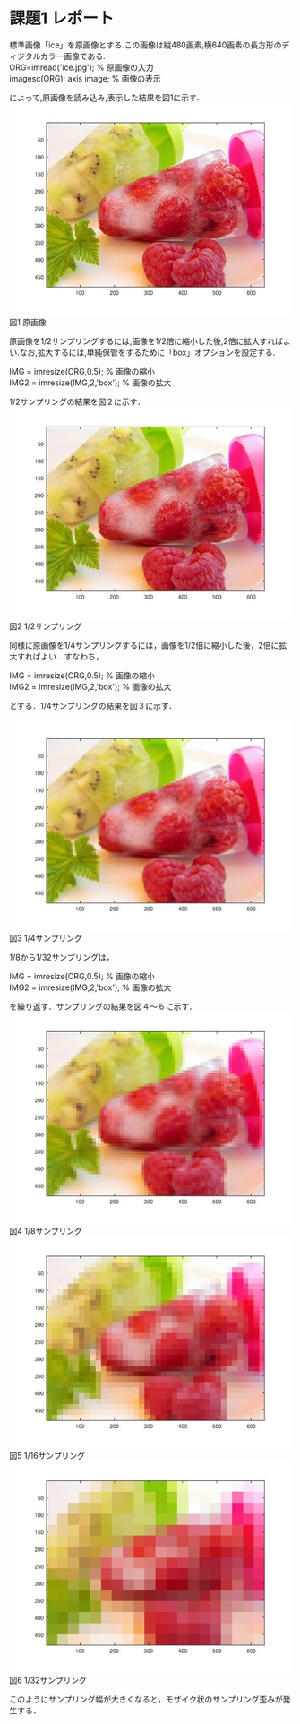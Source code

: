 # 課題1 レポート

標準画像「ice」を原画像とする.この画像は縦480画素,横640画素の長方形のディジタルカラー画像である.  
ORG=imread('ice.jpg'); % 原画像の入力  
imagesc(ORG); axis image; % 画像の表示  

によって,原画像を読み込み,表示した結果を図1に示す.  
![原画像](https://github.com/MakotoSaito/lecture_image_processing/blob/master/Kekka/kadai01/kadai1_1.jpg?raw=true)  
図1 原画像　 

原画像を1/2サンプリングするには,画像を1/2倍に縮小した後,2倍に拡大すればよい.なお,拡大するには,単純保管をするために「box」オプションを設定する.  

IMG = imresize(ORG,0.5); % 画像の縮小  
IMG2 = imresize(IMG,2,'box'); % 画像の拡大  

1/2サンプリングの結果を図２に示す．  
![原画像](https://github.com/MakotoSaito/lecture_image_processing/blob/master/Kekka/kadai01/kadai1_2.jpg?raw=true)  
図2 1/2サンプリング  

同様に原画像を1/4サンプリングするには，画像を1/2倍に縮小した後，2倍に拡大すればよい．すなわち，

IMG = imresize(ORG,0.5); % 画像の縮小  
IMG2 = imresize(IMG,2,'box'); % 画像の拡大  

とする．1/4サンプリングの結果を図３に示す．


![原画像](https://github.com/MakotoSaito/lecture_image_processing/blob/master/Kekka/kadai01/kadai1_3.jpg?raw=true)  
図3 1/4サンプリング  

1/8から1/32サンプリングは，

IMG = imresize(ORG,0.5); % 画像の縮小  
IMG2 = imresize(IMG,2,'box'); % 画像の拡大  

を繰り返す．サンプリングの結果を図４～６に示す．
![原画像](https://github.com/MakotoSaito/lecture_image_processing/blob/master/Kekka/kadai01/kadai1_4.jpg?raw=true)  
図4 1/8サンプリング  
![原画像](https://github.com/MakotoSaito/lecture_image_processing/blob/master/Kekka/kadai01/kadai1_5.jpg?raw=true)  
図5 1/16サンプリング  
![原画像](https://github.com/MakotoSaito/lecture_image_processing/blob/master/Kekka/kadai01/kadai1_6.jpg?raw=true)  
図6 1/32サンプリング  

このようにサンプリング幅が大きくなると，モザイク状のサンプリング歪みが発生する．
